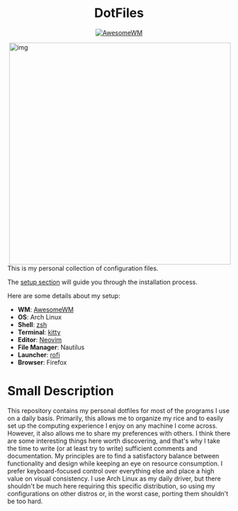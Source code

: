 <div align=center>

# DotFiles
  
[![AwesomeWM](https://img.shields.io/badge/AwesomeWM-git-blue.svg?logo=lua)](https://github.com/awesomeWM/awesome)

</div>

<img src="https://user-images.githubusercontent.com/80684231/192327751-5584bd54-a99d-495b-a545-e1d627d3bf3a.png" alt="img" align="right" width="500px">

This is my personal collection of configuration files.

The [setup section](#setup) will guide you through the installation process.

Here are some details about my setup:

+ **WM**: [AwesomeWM](https://github.com/awesomeWM/awesome/) 
+ **OS**: Arch Linux
+ **Shell**: [zsh](https://wiki.archlinux.org/index.php/Zsh)
+ **Terminal**: [kitty](https://github.com/kovidgoyal/kitty/) 
+ **Editor**: [Neovim](https://github.com/neovim/neovim/) 
+ **File Manager**: Nautilus
+ **Launcher**: [rofi](https://github.com/davatorium/rofi/)
+ **Browser**: Firefox
  
# Small Description
  
This repository contains my personal dotfiles for most of the programs I use on a daily basis. Primarily, this allows me to organize my rice and to easily set up        the computing experience I enjoy on any machine I come across. However, it also allows me to share my preferences with others. I think there are some interesting        things here worth discovering, and that's why I take the time to write (or at least try to write) sufficient comments and documentation.
My principles are to find a satisfactory balance between functionality and design while keeping an eye on resource consumption. I prefer keyboard-focused control over everything else and place a high value on visual consistency. I use Arch Linux as my daily driver, but there shouldn't be much here requiring this specific distribution, so using my configurations on other distros or, in the worst case, porting them shouldn't be too hard.
  
</div>


